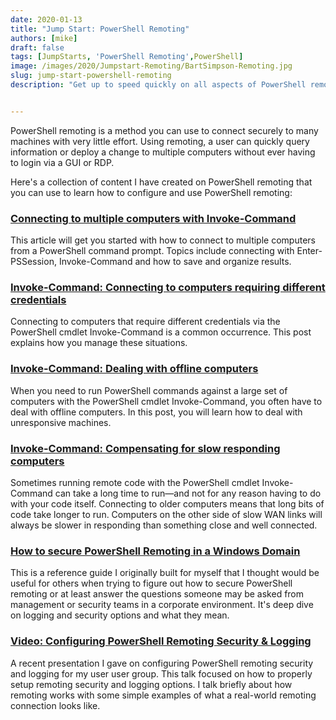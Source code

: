 ```yaml
---
date: 2020-01-13
title: "Jump Start: PowerShell Remoting"
authors: [mike]
draft: false
tags: [JumpStarts, 'PowerShell Remoting',PowerShell]
image: /images/2020/Jumpstart-Remoting/BartSimpson-Remoting.jpg
slug: jump-start-powershell-remoting
description: "Get up to speed quickly on all aspects of PowerShell remoting, logging and security with easy to follow articles and guides"


---
```


PowerShell remoting is a method you can use to connect securely to many machines with very little effort. Using remoting, a user can quickly query information or deploy a change to multiple computers without ever having to login via a GUI or RDP.

Here's a collection of content I have created on PowerShell remoting that you can use to learn how to configure and use PowerShell remoting:
<br>

### [Connecting to multiple computers with Invoke-Command](https://www.commandline.ninja/connecting-to-multiple-computers-with-invoke-command/)

This article will get you started with how to connect to multiple computers from a PowerShell command prompt. Topics include connecting with Enter-PSSession, Invoke-Command and how to save and organize results.
<br>

### [Invoke-Command: Connecting to computers requiring different credentials](https://4sysops.com/archives/invoke-command-connecting-to-computers-requiring-different-credentials/)

Connecting to computers that require different credentials via the PowerShell cmdlet Invoke-Command is a common occurrence. This post explains how you manage these situations.
<br>

### [Invoke-Command: Dealing with offline computers](https://4sysops.com/archives/invoke-command-dealing-with-offline-computers/)

When you need to run PowerShell commands against a large set of computers with the PowerShell cmdlet Invoke-Command, you often have to deal with offline computers. In this post, you will learn how to deal with unresponsive machines.
<br>

### [Invoke-Command: Compensating for slow responding computers](https://4sysops.com/archives/invoke-command-compensating-for-slow-responding-computers/)

Sometimes running remote code with the PowerShell cmdlet Invoke-Command can take a long time to run—and not for any reason having to do with your code itself. Connecting to older computers means that long bits of code take longer to run. Computers on the other side of slow WAN links will always be slower in responding than something close and well connected.
<br>

### [How to secure PowerShell Remoting in a Windows Domain](__GHOST_URL__/securing-powershell/)

This is a reference guide I originally built for myself that I thought would be useful for others when trying to figure out how to secure PowerShell remoting or at least answer the questions someone may be asked from management or security teams in a corporate environment. It's deep dive on logging and security options and what they mean.
<br>

### [Video: Configuring PowerShell Remoting Security & Logging](__GHOST_URL__/psremoting-video/)

A recent presentation I gave on configuring PowerShell remoting security and logging for my user user group. This talk focused on how to properly setup remoting security and logging options. I talk briefly about how remoting works with some simple examples of what a real-world remoting connection looks like.
